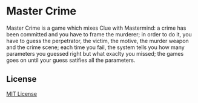 # Master Crime

Master Crime is a game which mixes Clue with Mastermind: a crime has been
committed and you have to frame the murderer; in order to do it, you
have to guess the perpetrator, the victim, the motive, the murder weapon
and the crime scene; each time you fail, the system tells you how many
parameters you guessed right but what exaclty you missed; the games goes
on until your guess satifies all the parameters.

## License

[MIT License](http://opensource.org/licenses/MIT)
